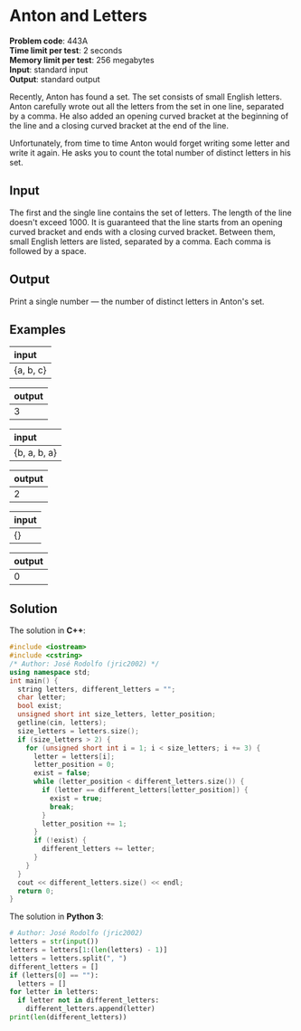 # Anton and Letters
**Problem code**: 443A  
**Time limit per test**: 2 seconds  
**Memory limit per test**: 256 megabytes  
**Input**: standard input  
**Output**: standard output  

Recently, Anton has found a set. The set consists of small English letters. Anton carefully wrote out all the letters from the set in one line, separated by a comma. He also added an opening curved bracket at the beginning of the line and a closing curved bracket at the end of the line.

Unfortunately, from time to time Anton would forget writing some letter and write it again. He asks you to count the total number of distinct letters in his set.

## Input
The first and the single line contains the set of letters. The length of the line doesn't exceed 1000. It is guaranteed that the line starts from an opening curved bracket and ends with a closing curved bracket. Between them, small English letters are listed, separated by a comma. Each comma is followed by a space.

## Output
Print a single number — the number of distinct letters in Anton's set.

## Examples
| input |
| :--- |
| {a, b, c} |

| output |
| :--- |
| 3 |

| input |
| :--- |
| {b, a, b, a} |

| output |
| :--- |
| 2 |

| input |
| :--- |
| {} |

| output |
| :--- |
| 0 |

## Solution
The solution in **C++**:
```cpp
#include <iostream>
#include <cstring>
/* Author: José Rodolfo (jric2002) */
using namespace std;
int main() {
  string letters, different_letters = "";
  char letter;
  bool exist;
  unsigned short int size_letters, letter_position;
  getline(cin, letters);
  size_letters = letters.size();
  if (size_letters > 2) {
    for (unsigned short int i = 1; i < size_letters; i += 3) {
      letter = letters[i];
      letter_position = 0;
      exist = false;
      while (letter_position < different_letters.size()) {
        if (letter == different_letters[letter_position]) {
          exist = true;
          break;
        }
        letter_position += 1;
      }
      if (!exist) {
        different_letters += letter;
      }
    }
  }
  cout << different_letters.size() << endl;
  return 0;
}
```

The solution in **Python 3**:
```python
# Author: José Rodolfo (jric2002)
letters = str(input())
letters = letters[1:(len(letters) - 1)]
letters = letters.split(", ")
different_letters = []
if (letters[0] == ""):
  letters = []
for letter in letters:
  if letter not in different_letters:
    different_letters.append(letter)
print(len(different_letters))
```